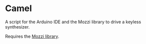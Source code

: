 # Camel
 A script for the Arduino IDE and the Mozzi library to drive a keyless synthesizer.

 Requires the [Mozzi library](https://github.com/sensorium/Mozzi).
